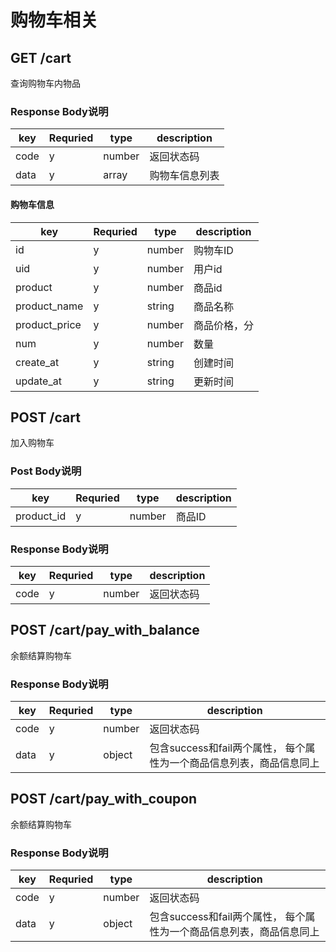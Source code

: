 
# 购物车相关

## GET /cart

查询购物车内物品

### Response Body说明

| key | Requried | type | description |
|-----|----------|------|-------------|
| code  | y    | number | 返回状态码 |
| data  | y     | array | 购物车信息列表|

#### 购物车信息

| key | Requried | type | description |
|-----|----------|------|-------------|
| id  | y    | number | 购物车ID |
| uid  | y     | number | 用户id|
| product | y| number | 商品id|
| product_name| y | string | 商品名称|
| product_price| y | number | 商品价格，分|
| num | y | number| 数量|
| create_at| y| string | 创建时间|
| update_at | y | string | 更新时间| 

## POST /cart

加入购物车

### Post Body说明

| key | Requried | type | description |
|-----|----------|------|-------------|
| product_id   | y    | number | 商品ID |

### Response Body说明

| key | Requried | type | description |
|-----|----------|------|-------------|
| code  | y    | number | 返回状态码 |

## POST /cart/pay_with_balance

余额结算购物车

### Response Body说明

| key | Requried | type | description |
|-----|----------|------|-------------|
| code  | y    | number | 返回状态码 |
| data | y | object | 包含success和fail两个属性， 每个属性为一个商品信息列表，商品信息同上|

## POST /cart/pay_with_coupon

余额结算购物车

### Response Body说明

| key | Requried | type | description |
|-----|----------|------|-------------|
| code  | y    | number | 返回状态码 |
| data | y | object | 包含success和fail两个属性， 每个属性为一个商品信息列表，商品信息同上|

